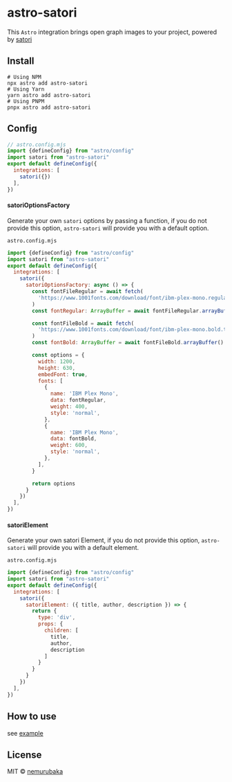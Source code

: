 # astro-satori

This `Astro` integration brings open graph images to your project, powered by [satori](https://github.com/vercel/satori)

## Install

```shell
# Using NPM
npx astro add astro-satori
# Using Yarn
yarn astro add astro-satori
# Using PNPM
pnpx astro add astro-satori
```

## Config

```js
// astro.config.mjs
import {defineConfig} from "astro/config"
import satori from "astro-satori"
export default defineConfig({
  integrations: [
    satori({})
  ],
})
```

#### satoriOptionsFactory

Generate your own `satori` options by passing a function, if you do not provide this option, `astro-satori` will provide you with a default option.

`astro.config.mjs`

```js
import {defineConfig} from "astro/config"
import satori from "astro-satori"
export default defineConfig({
  integrations: [
    satori({
      satoriOptionsFactory: async () => {
        const fontFileRegular = await fetch(
          'https://www.1001fonts.com/download/font/ibm-plex-mono.regular.ttf'
        )
        const fontRegular: ArrayBuffer = await fontFileRegular.arrayBuffer()

        const fontFileBold = await fetch(
          'https://www.1001fonts.com/download/font/ibm-plex-mono.bold.ttf'
        )
        const fontBold: ArrayBuffer = await fontFileBold.arrayBuffer()

        const options = {
          width: 1200,
          height: 630,
          embedFont: true,
          fonts: [
            {
              name: 'IBM Plex Mono',
              data: fontRegular,
              weight: 400,
              style: 'normal',
            },
            {
              name: 'IBM Plex Mono',
              data: fontBold,
              weight: 600,
              style: 'normal',
            },
          ],
        }

        return options
      }
    })
  ],
})
```

#### satoriElement

Generate your own satori Element, if you do not provide this option, `astro-satori` will provide you with a default element.

`astro.config.mjs`

```js
import {defineConfig} from "astro/config"
import satori from "astro-satori"
export default defineConfig({
  integrations: [
    satori({
      satoriElement: ({ title, author, description }) => {
        return {
          type: 'div',
          props: {
            children: [
              title,
              author,
              description
            ]
          }
        }
      }
    })
  ],
})
```

## How to use

see [example](../playground/)

## License

MIT &copy; [nemurubaka](https://github.com/cijiugechu)